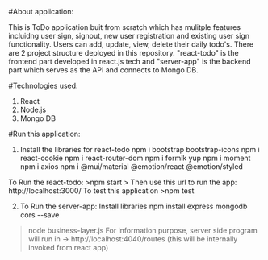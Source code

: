 #About application:

This is ToDo application buit from scratch which has mulitple features incluidng user sign, signout, new user registration and existing user sign functionality. Users can add, update, view, delete their daily todo's.
There are 2 project structure deployed in this repository. "react-todo" is the frontend part developed in react.js tech and "server-app" is the backend part which serves as the API and connects to Mongo DB.

#Technologies used:

1. React
2. Node.js
3. Mongo DB

#Run this application:

1. Install the libraries for react-todo
  npm i   bootstrap  bootstrap-icons
  npm i   react-cookie
  npm i   react-router-dom
  npm i   formik  yup
  npm i   moment
  npm i   axios
  npm i @mui/material @emotion/react @emotion/styled

  To Run the react-todo:
    >npm start
    > Then use this url to run the app: http://localhost:3000/
  To test this application
    >npm test

2. To Run the server-app:
   Install libraries
   npm install  express  mongodb  cors  --save
>node business-layer.js
For information purpose, server side program will run in ->   http://localhost:4040/routes (this will be internally invoked from react app)

